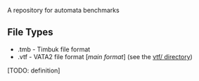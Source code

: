 A repository for automata benchmarks

File Types
----------
* .tmb - Timbuk file format
* .vtf - VATA2 file format [*main format*] (see the [vtf/ directory](vtf/README.md))

[TODO: definition]
